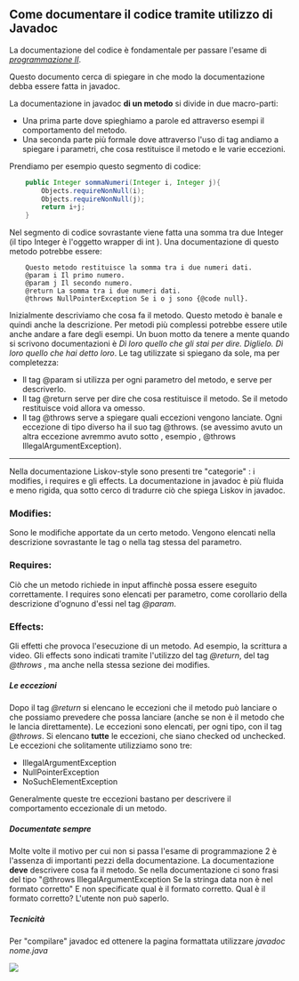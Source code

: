 ## Come documentare il codice tramite utilizzo di Javadoc

La documentazione del codice è fondamentale per passare l'esame di [*programmazione II*](https://prog2.di.unimi.it/).

Questo documento cerca di spiegare in che modo la documentazione debba essere fatta in javadoc. 

La documentazione in javadoc **di un metodo** si divide in due macro-parti:
-  Una prima parte dove spieghiamo a parole ed attraverso esempi il comportamento del metodo.
-  Una seconda parte più formale dove attraverso l'uso di tag andiamo a spiegare i parametri, che cosa restituisce il metodo e le varie eccezioni.

Prendiamo per esempio questo segmento di codice:

```java
    public Integer sommaNumeri(Integer i, Integer j){
        Objects.requireNonNull(i);
        Objects.requireNonNull(j);
        return i+j;
    }
```
Nel segmento di codice sovrastante viene fatta una somma tra due Integer (il tipo Integer è l'oggetto wrapper di int ). Una documentazione di questo metodo potrebbe essere:

```
    Questo metodo restituisce la somma tra i due numeri dati.
    @param i Il primo numero.
    @param j Il secondo numero.
    @return La somma tra i due numeri dati.
    @throws NullPointerException Se i o j sono {@code null}.
```

Inizialmente descriviamo che cosa fa il metodo. Questo metodo è banale e quindi anche la descrizione. Per metodi più complessi potrebbe essere utile anche andare a fare degli esempi. 
Un buon motto da tenere a mente quando si scrivono documentazioni è *Dì loro quello che gli stai per dire. Diglielo. Dì loro quello che hai detto loro*.
Le tag utilizzate si spiegano da sole, ma per completezza:
- Il tag @param si utilizza per ogni parametro del metodo, e serve per descriverlo.
- Il tag @return serve per dire che cosa restituisce il metodo. Se il metodo restituisce void allora va omesso.
- Il tag @throws serve a spiegare quali eccezioni vengono lanciate. Ogni eccezione di tipo diverso ha il suo tag @throws. (se avessimo avuto un altra eccezione avremmo avuto sotto , esempio , @throws IllegalArgumentException).

---

Nella documentazione Liskov-style sono presenti tre "categorie" : i modifies, i requires e gli effects. La documentazione in javadoc è più fluida e meno rigida, qua sotto cerco di tradurre ciò che spiega Liskov in javadoc.

### Modifies:
Sono le modifiche apportate da un certo metodo. Vengono elencati nella descrizione sovrastante le tag o nella tag stessa del parametro.
### Requires:
Ciò che un metodo richiede in input affinchè possa essere eseguito correttamente. I requires sono elencati per parametro, come corollario della descrizione d'ognuno d'essi nel tag *@param*. 
### Effects:
Gli effetti che provoca l'esecuzione di un metodo. Ad esempio, la scrittura a video. Gli effects sono indicati tramite l'utilizzo del tag *@return*, del tag *@throws* , ma anche nella stessa sezione dei modifies.

##### Le eccezioni

Dopo il tag *@return* si elencano le eccezioni che il metodo può lanciare o che possiamo prevedere che possa lanciare (anche se non è il metodo che le lancia direttamente).
Le eccezioni sono elencati, per ogni tipo, con il tag *@throws*. Si elencano **tutte** le eccezioni, che siano checked od unchecked.
Le eccezioni che solitamente utilizziamo sono tre:

- IllegalArgumentException
- NullPointerException 
- NoSuchElementException

Generalmente queste tre eccezioni bastano per descrivere il comportamento eccezionale di un metodo.

##### Documentate sempre

Molte volte il motivo per cui non si passa l'esame di programmazione 2 è l'assenza di importanti pezzi della documentazione. La documentazione **deve** descrivere cosa fa il metodo. Se nella documentazione ci sono frasi del tipo
"@throws IllegalArgumentException Se la stringa data non è nel formato corretto"
E non specificate qual è il formato corretto.
Qual è il formato corretto? L'utente non può saperlo.

##### Tecnicità
Per "compilare" javadoc ed ottenere la pagina formattata utilizzare *javadoc nome.java*

![](https://www.konakart.com/wp-content/uploads/2014/11/javadoc.png)